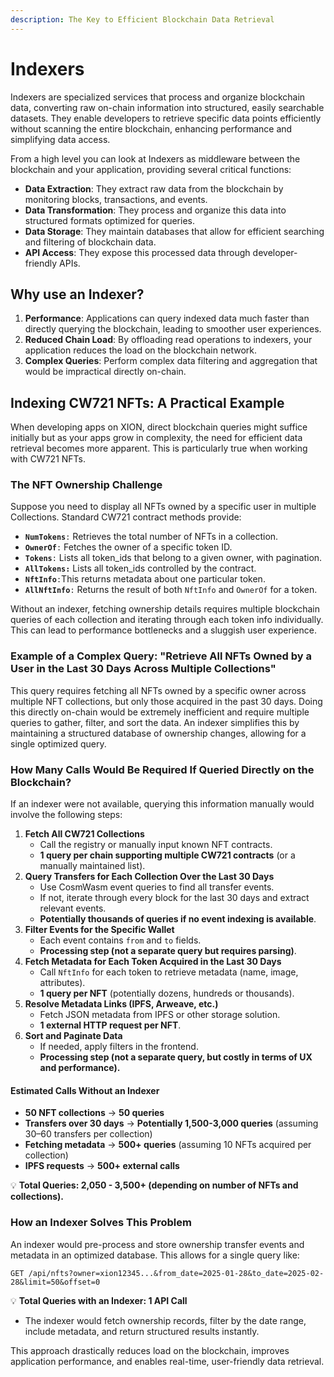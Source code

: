 ```yaml
---
description: The Key to Efficient Blockchain Data Retrieval
---
```


# Indexers

Indexers are specialized services that process and organize blockchain data, converting raw on-chain information into structured, easily searchable datasets. They enable developers to retrieve specific data points efficiently without scanning the entire blockchain, enhancing performance and simplifying data access.

From a high level you can look at Indexers as middleware between the blockchain and your application, providing several critical functions:

* **Data Extraction**: They extract raw data from the blockchain by monitoring blocks, transactions, and events.
* **Data Transformation**: They process and organize this data into structured formats optimized for queries.
* **Data Storage**: They maintain databases that allow for efficient searching and filtering of blockchain data.
* **API Access**: They expose this processed data through developer-friendly APIs.



## Why use an Indexer?

1. **Performance**: Applications can query indexed data much faster than directly querying the blockchain, leading to smoother user experiences.
2. **Reduced Chain Load**: By offloading read operations to indexers, your application reduces the load on the blockchain network.
3. **Complex Queries**: Perform complex data filtering and aggregation that would be impractical directly on-chain.



## Indexing CW721 NFTs: A Practical Example

When developing apps on XION, direct blockchain queries might suffice initially but as your apps grow in complexity, the need for efficient data retrieval becomes more apparent. This is particularly true when working with CW721 NFTs.



### **The NFT Ownership Challenge**

Suppose you need to display all NFTs owned by a specific user in multiple Collections. Standard CW721 contract methods provide:

* **`NumTokens`**`:` Retrieves the total number of NFTs in a collection.
* **`OwnerOf`**`:` Fetches the owner of a specific token ID.
* **`Tokens`**`:` Lists all token\_ids that belong to a given owner, with pagination.
* **`AllTokens:`** Lists all token\_ids controlled by the contract.
* **`NftInfo`**`:`This returns metadata about one particular token.
* **`AllNftInfo`**`:` Returns the result of both `NftInfo` and `OwnerOf` for a token.

Without an indexer, fetching ownership details requires multiple blockchain queries of each collection and iterating through each token info individually. This can lead to performance bottlenecks and a sluggish user experience.



### Example of a Complex Query: **"Retrieve All NFTs Owned by a User in the Last 30 Days Across Multiple Collections"**

This query requires fetching all NFTs owned by a specific owner across multiple NFT collections, but only those acquired in the past 30 days. Doing this directly on-chain would be extremely inefficient and require multiple queries to gather, filter, and sort the data. An indexer simplifies this by maintaining a structured database of ownership changes, allowing for a single optimized query.



### **How Many Calls Would Be Required If Queried Directly on the Blockchain?**

If an indexer were not available, querying this information manually would involve the following steps:

1. **Fetch All CW721 Collections**
   * Call the registry or manually input known NFT contracts.
   * **1 query per chain supporting multiple CW721 contracts** (or a manually maintained list).
2. **Query Transfers for Each Collection Over the Last 30 Days**
   * Use CosmWasm event queries to find all transfer events.
   * If not, iterate through every block for the last 30 days and extract relevant events.
   * **Potentially thousands of queries if no event indexing is available**.
3. **Filter Events for the Specific Wallet**
   * Each event contains `from` and `to` fields.
   * **Processing step (not a separate query but requires parsing)**.
4. **Fetch Metadata for Each Token Acquired in the Last 30 Days**
   * Call `NftInfo` for each token to retrieve metadata (name, image, attributes).
   * **1 query per NFT** (potentially dozens, hundreds or thousands).
5. **Resolve Metadata Links (IPFS, Arweave, etc.)**
   * Fetch JSON metadata from IPFS or other storage solution.
   * **1 external HTTP request per NFT**.
6. **Sort and Paginate Data**
   * If needed, apply filters in the frontend.
   * **Processing step (not a separate query, but costly in terms of UX and performance).**

#### **Estimated Calls Without an Indexer**

* **50 NFT collections** → **50 queries**
* **Transfers over 30 days** → **Potentially 1,500-3,000 queries** (assuming 30–60 transfers per collection)
* **Fetching metadata** → **500+ queries** (assuming 10 NFTs acquired per collection)
* **IPFS requests** → **500+ external calls**

💡 **Total Queries: 2,050 - 3,500+ (depending on number of NFTs and collections).**



### **How an Indexer Solves This Problem**

An indexer would pre-process and store ownership transfer events and metadata in an optimized database. This allows for a single query like:

```
GET /api/nfts?owner=xion12345...&from_date=2025-01-28&to_date=2025-02-28&limit=50&offset=0
```

💡 **Total Queries with an Indexer: 1 API Call**

* The indexer would fetch ownership records, filter by the date range, include metadata, and return structured results instantly.

This approach drastically reduces load on the blockchain, improves application performance, and enables real-time, user-friendly data retrieval.
